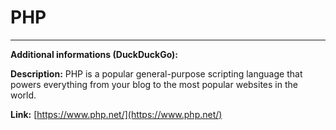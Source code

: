 # PHP

---

**Additional informations (DuckDuckGo):**

**Description:** PHP is a popular general-purpose scripting language that powers everything from your blog to the most popular websites in the world.

**Link:** [https://www.php.net/](https://www.php.net/)

